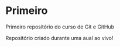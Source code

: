 # Primeiro
 Primeiro repositório do curso de Git e GitHub

Repositório criado durante uma aual ao vivo!
